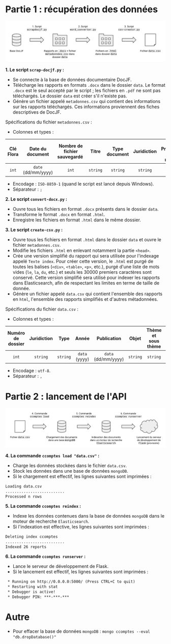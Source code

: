 # Partie 1 : récupération des données
![architecture1](https://github.com/eig-2017/api-ccomptes/blob/master/doc/architecture1.svg)

**1. Le script `scrap-docjf.py` :**

* Se connecte à la base de données documentaire DocJF.
* Télécharge les rapports en formats `.docx` dans le dossier `data`. Le format `.docx` est le seul accepté par le script ; les fichiers en `.pdf` ne sont pas téléchargés. Le dossier `data` est créer s'il n'existe pas.
* Génère un fichier appelé `metadonnes.csv` qui contient des informations sur les rapports téléchargés. Ces informations proviennent des fiches descriptives de DocJF. 

Spécifications du fichier `metadonnes.csv` :

* Colonnes et types :

| Clé Flora | Date du document | Nombre de fichier sauvegardé | Titre | Type document | Juridiction | Entité Productrice (TODO: remove) |
|:---:|:---:|:---:|:---:|:---:|:---:|:---:|
| `int` | `date` (dd/mm/yyyy) | `int` | `string` | `string` | `string` | `string`|

* Encodage : `ISO-8859-1` (quand le script est lancé depuis Windows).
* Séparateur : `;`


**2. Le script `convert-docx.py` :**

* Ouvre tous les fichiers en format `.docx` présents dans le dossier `data`.
* Transforme le format `.docx` en format `.html`.
* Enregistre les fichiers en format `.html` dans le même dossier.

**3. Le script `create-csv.py` :**

* Ouvre tous les fichiers en format `.html` dans le dossier `data` et ouvre le fichier `metadonnes.csv`.
* Modifie les fichiers `.html` en enlevant notamment la partie `<head>`.
* Crée une version simplifié du rapport qui sera utilisée pour l'indexage appelé `Texte index`. Pour créer cette version, le `.html` est purgé de toutes les balises (`<div>`, `<table>`, `<p>`, etc.), purgé d'une liste de mots vides (`le`, `la`, `du`, etc.) et seuls les 30000 premiers caractères sont conservé. Cette version simplifié sera utilisé pour indexer les rapports dans Elasticsearch, afin de respectant les limites en terme de taille de donnée.
* Génère un fichier appelé `data.csv` qui contient l'ensemble des rapports en `html`, l'ensemble des rapports simplifiés et d'autres métadonnées.

Spécifications du fichier `data.csv` :

* Colonnes et types :

| Numéro de dossier | Juridiction | Type | Année | Publication | Objet | Thème et sous thème | Mots clés | Rapport | Texte index | 
|:---:|:---:|:---:|:---:|:---:|:---:|:---:|:---:|:---:|:---:|
| `int` | `string` | `string` | `data` (yyyy) | `data` (dd/mm/yyyy) | `string` | `string`| `string`| `string`| `string`|

* Encodage : `utf-8`.
* Séparateur : `,`


# Partie 2 : lancement de l'API
![architecture2](https://github.com/eig-2017/api-ccomptes/blob/master/doc/architecture2.svg)

**4. La commande `ccomptes load "data.csv"` :**

* Charge les données stockées dans le fichier `data.csv`.
* Stock les données dans une base de données `mongoDB`.
* Si le chargement est effectif, les lignes suivantes sont imprimées :
```
Loading data.csv
..........................
Processed n rows
```

**5. La commande `ccomptes reindex` :**

* Indexe les données contenues dans la base de données `mongoDB` dans le moteur de recherche `Elasticsearch`.
* Si l'indexation est effective, les lignes suivantes sont imprimées :
```
Deleting index ccomptes
..........................
Indexed 26 reports
```

**6. La commande `ccomptes runserver` :**

* Lance le serveur de développement de Flask.
* Si le lancement est effectif, les lignes suivantes sont imprimées :
```
 * Running on http://0.0.0.0:5000/ (Press CTRL+C to quit)
 * Restarting with stat
 * Debugger is active!
 * Debugger PIN: ***-***-***
```

# Autre

* Pour effacer la base de données `mongoDB` : `mongo ccomptes --eval "db.dropDatabase()"`
